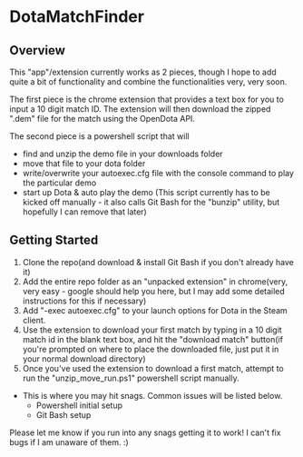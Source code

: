 # DotaMatchFinder

## Overview
This "app"/extension currently works as 2 pieces, though I hope to add quite a bit of functionality and combine the functionalities very, very soon.

The first piece is the chrome extension that provides a text box for you to input a 10 digit match ID. The extension will then download the zipped ".dem" file for the match using the OpenDota API.

The second piece is a powershell script that will 
 - find and unzip the demo file in your downloads folder
 - move that file to your dota folder
 - write/overwrite your autoexec.cfg file with the console command to play the particular demo
 - start up Dota & auto play the demo
(This script currently has to be kicked off manually - it also calls Git Bash for the "bunzip" utility, but hopefully I can remove that later)

## Getting Started
1. Clone the repo(and download & install Git Bash if you don't already have it)
2. Add the entire repo folder as an "unpacked extension" in chrome(very, very easy - google should help you here, but I may add some detailed instructions for this if necessary)
3. Add "-exec autoexec.cfg" to your launch options for Dota in the Steam client.
4. Use the extension to download your first match by typing in a 10 digit match id in the blank text box, and hit the "download match" button(if you're prompted on where to place the downloaded file, just put it in your normal download directory) 
5. Once you've used the extension to download a first match, attempt to run the "unzip_move_run.ps1" powershell script manually.
  - This is where you may hit snags. Common issues will be listed below.
    - Powershell initial setup
    - Git Bash setup

Please let me know if you run into any snags getting it to work! I can't fix bugs if I am unaware of them. :)

